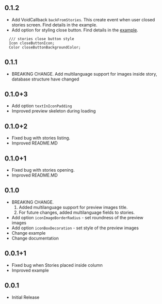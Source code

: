## 0.1.2

* Add VoidCallback `backFromStories`. This create event when user closed stories screen. Find details in the example.
* Add option for styling close button. Find details in the [example](https://github.com/awaik/flutter_instagram_stories/blob/master/example/lib/main.dart).
```
  /// stories close button style
  Icon closeButtonIcon;
  Color closeButtonBackgroundColor;
```

## 0.1.1

* BREAKING CHANGE. Add multilanguage support for images inside story, database structure have changed

## 0.1.0+3

* Add option `textInIconPadding`
* Improved preview skeleton during loading

## 0.1.0+2

* Fixed bug with stories listing.
* Improved README.MD

## 0.1.0+1

* Fixed bug with stories opening.
* Improved README.MD

## 0.1.0

* BREAKING CHANGE.
  1. Added multilanguage support for preview images title.
  2. For future changes, added multilanguage fields to stories.
* Add option `iconImageBorderRadius` - set roundness of the preview images
* Add option `iconBoxDecoration` - set style of the preview images
* Change example
* Change documentation


## 0.0.1+1

* Fixed bug when Stories placed inside column
* Improved example


## 0.0.1

* Initial Release
